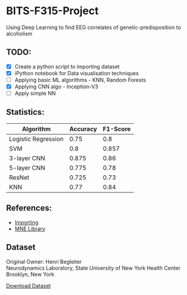 # BITS-F315-Project
Using Deep Learning to find EEG correlates of genetic-predisposition to alcoholism

## TODO:
- [X] Create a python script to importing dataset
- [X] iPython notebook for Data visualisation techniques
- [ ] Applying basic ML algorithms - KNN, Random Forests
- [X] Applying CNN algo - Inception-V3
- [ ] Apply simple NN

## Statistics:
| Algorithm           | Accuracy | F1-Score |
|---------------------|----------|----------|
| Logistic Regression | 0.75     | 0.8      |
| SVM                 | 0.8      | 0.857    |
| 3-layer CNN         | 0.875    | 0.86     |
| 5-layer CNN         | 0.775    | 0.78     |
| ResNet              | 0.725    | 0.73     | 
| KNN	              | 0.77     | 0.84     | 

## References:
- [Importing](https://github.com/shubham-singh-ss/EEG-Correlation-Of-Genetic-Predisposition-To-Alcoholism/blob/master/EEG%20data%20analysis.ipynb)
- [MNE Library](https://www.nmr.mgh.harvard.edu/mne/stable/documentation.html#collapse_visualization)

## Dataset
Original Owner: 
Henri Begleiter 
<br>Neurodynamics Laboratory, 
State University of New York Health Center 
Brooklyn, New York 

[Download Dataset](http://archive.ics.uci.edu/ml/machine-learning-databases/eeg-mld/eeg_full.tar)
